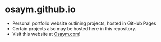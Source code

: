 # osaym.github.io
* Personal portfolio website outlining projects, hosted in GitHub Pages
* Certain projects also may be hosted here in this repository.
* Visit this website at [Osaym.com](https://osaym.com)!
